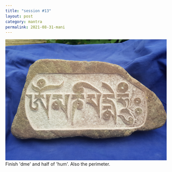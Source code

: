 ```yaml
---
title: "session #13"
layout: post
category: mantra
permalink: 2021-08-31-mani
---
```


![stone16](/assets/images/mani/mani10/stone16.jpg)
Finish 'dme' and half of 'hum'. Also the perimeter.
